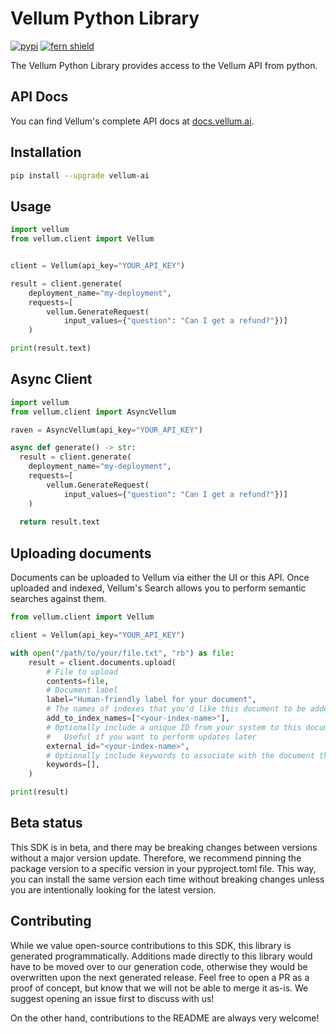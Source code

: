 # Vellum Python Library

[![pypi](https://img.shields.io/pypi/v/vellum-ai.svg)](https://pypi.python.org/pypi/vellum-ai)
[![fern shield](https://img.shields.io/badge/%F0%9F%8C%BF-SDK%20generated%20by%20Fern-brightgreen)](https://github.com/fern-api/fern)


The Vellum Python Library provides access to the Vellum API from python.


## API Docs
You can find Vellum's complete API docs at [docs.vellum.ai](https://docs.vellum.ai).

## Installation

```sh
pip install --upgrade vellum-ai
```

## Usage

```python
import vellum
from vellum.client import Vellum


client = Vellum(api_key="YOUR_API_KEY")

result = client.generate(
    deployment_name="my-deployment",
    requests=[
        vellum.GenerateRequest(
            input_values={"question": "Can I get a refund?"})]
    )

print(result.text)
```

## Async Client

```python
import vellum
from vellum.client import AsyncVellum

raven = AsyncVellum(api_key="YOUR_API_KEY")

async def generate() -> str:
  result = client.generate(
    deployment_name="my-deployment",
    requests=[
        vellum.GenerateRequest(
            input_values={"question": "Can I get a refund?"})]
    )
  
  return result.text
```

## Uploading documents

Documents can be uploaded to Vellum via either the UI or this API. Once uploaded and indexed, Vellum's Search allows you to perform semantic searches against them.

```python
from vellum.client import Vellum

client = Vellum(api_key="YOUR_API_KEY")

with open("/path/to/your/file.txt", "rb") as file:
    result = client.documents.upload(
        # File to upload
        contents=file,
        # Document label
        label="Human-friendly label for your document",
        # The names of indexes that you'd like this document to be added to.
        add_to_index_names=["<your-index-name>"],
        # Optionally include a unique ID from your system to this document later.
        #   Useful if you want to perform updates later
        external_id="<your-index-name>",
        # Optionally include keywords to associate with the document that can be used in hybrid search
        keywords=[],
    )

print(result)
```

## Beta status

This SDK is in beta, and there may be breaking changes between versions without a major version update. Therefore, we recommend pinning the package version to a specific version in your pyproject.toml file. This way, you can install the same version each time without breaking changes unless you are intentionally looking for the latest version.

## Contributing

While we value open-source contributions to this SDK, this library is generated programmatically. Additions made directly to this library would have to be moved over to our generation code, otherwise they would be overwritten upon the next generated release. Feel free to open a PR as a proof of concept, but know that we will not be able to merge it as-is. We suggest opening an issue first to discuss with us!

On the other hand, contributions to the README are always very welcome!
